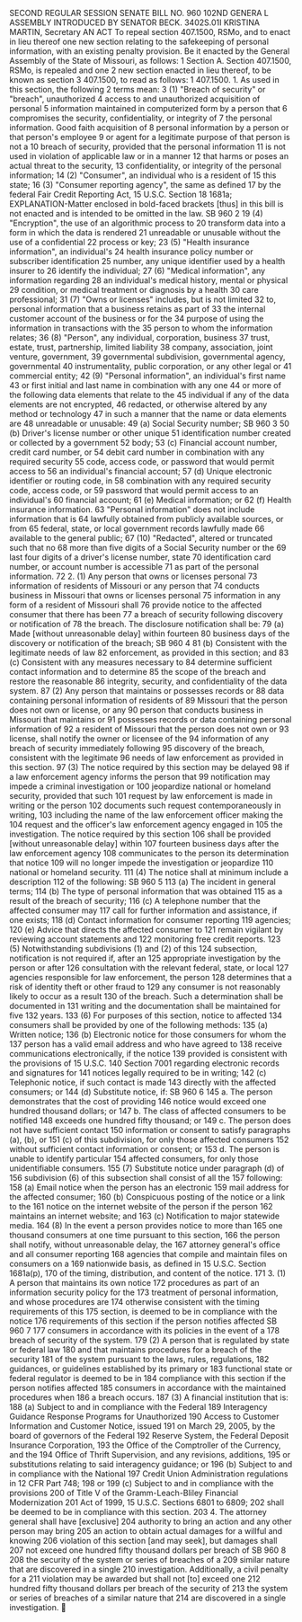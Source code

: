 SECOND REGULAR SESSION
SENATE BILL NO. 960
102ND GENERA L ASSEMBLY
INTRODUCED BY SENATOR BECK.
3402S.01I KRISTINA MARTIN, Secretary
AN ACT
To repeal section 407.1500, RSMo, and to enact in lieu thereof one new section relating to the
safekeeping of personal information, with an existing penalty provision.
Be it enacted by the General Assembly of the State of Missouri, as follows:
1 Section A. Section 407.1500, RSMo, is repealed and one
2 new section enacted in lieu thereof, to be known as section
3 407.1500, to read as follows:
1 407.1500. 1. As used in this section, the following
2 terms mean:
3 (1) "Breach of security" or "breach", unauthorized
4 access to and unauthorized acquisition of personal
5 information maintained in computerized form by a person that
6 compromises the security, confidentiality, or integrity of
7 the personal information. Good faith acquisition of
8 personal information by a person or that person's employee
9 or agent for a legitimate purpose of that person is not a
10 breach of security, provided that the personal information
11 is not used in violation of applicable law or in a manner
12 that harms or poses an actual threat to the security,
13 confidentiality, or integrity of the personal information;
14 (2) "Consumer", an individual who is a resident of
15 this state;
16 (3) "Consumer reporting agency", the same as defined
17 by the federal Fair Credit Reporting Act, 15 U.S.C. Section
18 1681a;
EXPLANATION-Matter enclosed in bold-faced brackets [thus] in this bill is not enacted
and is intended to be omitted in the law.
SB 960 2
19 (4) "Encryption", the use of an algorithmic process to
20 transform data into a form in which the data is rendered
21 unreadable or unusable without the use of a confidential
22 process or key;
23 (5) "Health insurance information", an individual's
24 health insurance policy number or subscriber identification
25 number, any unique identifier used by a health insurer to
26 identify the individual;
27 (6) "Medical information", any information regarding
28 an individual's medical history, mental or physical
29 condition, or medical treatment or diagnosis by a health
30 care professional;
31 (7) "Owns or licenses" includes, but is not limited
32 to, personal information that a business retains as part of
33 the internal customer account of the business or for the
34 purpose of using the information in transactions with the
35 person to whom the information relates;
36 (8) "Person", any individual, corporation, business
37 trust, estate, trust, partnership, limited liability
38 company, association, joint venture, government,
39 governmental subdivision, governmental agency, governmental
40 instrumentality, public corporation, or any other legal or
41 commercial entity;
42 (9) "Personal information", an individual's first name
43 or first initial and last name in combination with any one
44 or more of the following data elements that relate to the
45 individual if any of the data elements are not encrypted,
46 redacted, or otherwise altered by any method or technology
47 in such a manner that the name or data elements are
48 unreadable or unusable:
49 (a) Social Security number;
SB 960 3
50 (b) Driver's license number or other unique
51 identification number created or collected by a government
52 body;
53 (c) Financial account number, credit card number, or
54 debit card number in combination with any required security
55 code, access code, or password that would permit access to
56 an individual's financial account;
57 (d) Unique electronic identifier or routing code, in
58 combination with any required security code, access code, or
59 password that would permit access to an individual's
60 financial account;
61 (e) Medical information; or
62 (f) Health insurance information.
63 "Personal information" does not include information that is
64 lawfully obtained from publicly available sources, or from
65 federal, state, or local government records lawfully made
66 available to the general public;
67 (10) "Redacted", altered or truncated such that no
68 more than five digits of a Social Security number or the
69 last four digits of a driver's license number, state
70 identification card number, or account number is accessible
71 as part of the personal information.
72 2. (1) Any person that owns or licenses personal
73 information of residents of Missouri or any person that
74 conducts business in Missouri that owns or licenses personal
75 information in any form of a resident of Missouri shall
76 provide notice to the affected consumer that there has been
77 a breach of security following discovery or notification of
78 the breach. The disclosure notification shall be:
79 (a) Made [without unreasonable delay] within fourteen
80 business days of the discovery or notification of the breach;
SB 960 4
81 (b) Consistent with the legitimate needs of law
82 enforcement, as provided in this section; and
83 (c) Consistent with any measures necessary to
84 determine sufficient contact information and to determine
85 the scope of the breach and restore the reasonable
86 integrity, security, and confidentiality of the data system.
87 (2) Any person that maintains or possesses records or
88 data containing personal information of residents of
89 Missouri that the person does not own or license, or any
90 person that conducts business in Missouri that maintains or
91 possesses records or data containing personal information of
92 a resident of Missouri that the person does not own or
93 license, shall notify the owner or licensee of the
94 information of any breach of security immediately following
95 discovery of the breach, consistent with the legitimate
96 needs of law enforcement as provided in this section.
97 (3) The notice required by this section may be delayed
98 if a law enforcement agency informs the person that
99 notification may impede a criminal investigation or
100 jeopardize national or homeland security, provided that such
101 request by law enforcement is made in writing or the person
102 documents such request contemporaneously in writing,
103 including the name of the law enforcement officer making the
104 request and the officer's law enforcement agency engaged in
105 the investigation. The notice required by this section
106 shall be provided [without unreasonable delay] within
107 fourteen business days after the law enforcement agency
108 communicates to the person its determination that notice
109 will no longer impede the investigation or jeopardize
110 national or homeland security.
111 (4) The notice shall at minimum include a description
112 of the following:
SB 960 5
113 (a) The incident in general terms;
114 (b) The type of personal information that was obtained
115 as a result of the breach of security;
116 (c) A telephone number that the affected consumer may
117 call for further information and assistance, if one exists;
118 (d) Contact information for consumer reporting
119 agencies;
120 (e) Advice that directs the affected consumer to
121 remain vigilant by reviewing account statements and
122 monitoring free credit reports.
123 (5) Notwithstanding subdivisions (1) and (2) of this
124 subsection, notification is not required if, after an
125 appropriate investigation by the person or after
126 consultation with the relevant federal, state, or local
127 agencies responsible for law enforcement, the person
128 determines that a risk of identity theft or other fraud to
129 any consumer is not reasonably likely to occur as a result
130 of the breach. Such a determination shall be documented in
131 writing and the documentation shall be maintained for five
132 years.
133 (6) For purposes of this section, notice to affected
134 consumers shall be provided by one of the following methods:
135 (a) Written notice;
136 (b) Electronic notice for those consumers for whom the
137 person has a valid email address and who have agreed to
138 receive communications electronically, if the notice
139 provided is consistent with the provisions of 15 U.S.C.
140 Section 7001 regarding electronic records and signatures for
141 notices legally required to be in writing;
142 (c) Telephonic notice, if such contact is made
143 directly with the affected consumers; or
144 (d) Substitute notice, if:
SB 960 6
145 a. The person demonstrates that the cost of providing
146 notice would exceed one hundred thousand dollars; or
147 b. The class of affected consumers to be notified
148 exceeds one hundred fifty thousand; or
149 c. The person does not have sufficient contact
150 information or consent to satisfy paragraphs (a), (b), or
151 (c) of this subdivision, for only those affected consumers
152 without sufficient contact information or consent; or
153 d. The person is unable to identify particular
154 affected consumers, for only those unidentifiable consumers.
155 (7) Substitute notice under paragraph (d) of
156 subdivision (6) of this subsection shall consist of all the
157 following:
158 (a) Email notice when the person has an electronic
159 mail address for the affected consumer;
160 (b) Conspicuous posting of the notice or a link to the
161 notice on the internet website of the person if the person
162 maintains an internet website; and
163 (c) Notification to major statewide media.
164 (8) In the event a person provides notice to more than
165 one thousand consumers at one time pursuant to this section,
166 the person shall notify, without unreasonable delay, the
167 attorney general's office and all consumer reporting
168 agencies that compile and maintain files on consumers on a
169 nationwide basis, as defined in 15 U.S.C. Section 1681a(p),
170 of the timing, distribution, and content of the notice.
171 3. (1) A person that maintains its own notice
172 procedures as part of an information security policy for the
173 treatment of personal information, and whose procedures are
174 otherwise consistent with the timing requirements of this
175 section, is deemed to be in compliance with the notice
176 requirements of this section if the person notifies affected
SB 960 7
177 consumers in accordance with its policies in the event of a
178 breach of security of the system.
179 (2) A person that is regulated by state or federal law
180 and that maintains procedures for a breach of the security
181 of the system pursuant to the laws, rules, regulations,
182 guidances, or guidelines established by its primary or
183 functional state or federal regulator is deemed to be in
184 compliance with this section if the person notifies affected
185 consumers in accordance with the maintained procedures when
186 a breach occurs.
187 (3) A financial institution that is:
188 (a) Subject to and in compliance with the Federal
189 Interagency Guidance Response Programs for Unauthorized
190 Access to Customer Information and Customer Notice, issued
191 on March 29, 2005, by the board of governors of the Federal
192 Reserve System, the Federal Deposit Insurance Corporation,
193 the Office of the Comptroller of the Currency, and the
194 Office of Thrift Supervision, and any revisions, additions,
195 or substitutions relating to said interagency guidance; or
196 (b) Subject to and in compliance with the National
197 Credit Union Administration regulations in 12 CFR Part 748;
198 or
199 (c) Subject to and in compliance with the provisions
200 of Title V of the Gramm-Leach-Bliley Financial Modernization
201 Act of 1999, 15 U.S.C. Sections 6801 to 6809;
202 shall be deemed to be in compliance with this section.
203 4. The attorney general shall have [exclusive]
204 authority to bring an action and any other person may bring
205 an action to obtain actual damages for a willful and knowing
206 violation of this section [and may seek], but damages shall
207 not exceed one hundred fifty thousand dollars per breach of
SB 960 8
208 the security of the system or series of breaches of a
209 similar nature that are discovered in a single
210 investigation. Additionally, a civil penalty for a
211 violation may be awarded but shall not [to] exceed one
212 hundred fifty thousand dollars per breach of the security of
213 the system or series of breaches of a similar nature that
214 are discovered in a single investigation.
